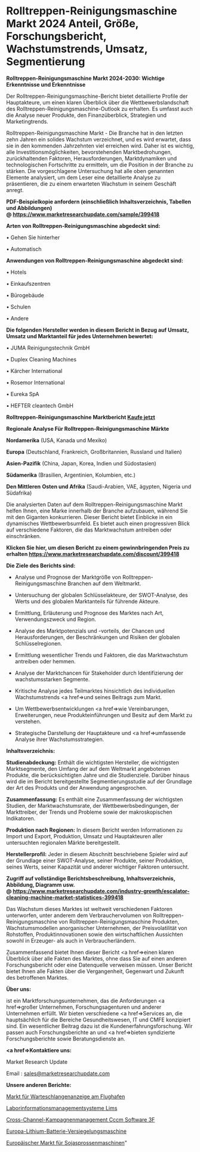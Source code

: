 # Rolltreppen-Reinigungsmaschine Markt 2024 Anteil, Größe, Forschungsbericht, Wachstumstrends, Umsatz, Segmentierung

<strong>Rolltreppen-Reinigungsmaschine Markt 2024-2030: Wichtige Erkenntnisse und Erkenntnisse</strong>

Der Rolltreppen-Reinigungsmaschine-Bericht bietet detaillierte Profile der Hauptakteure, um einen klaren Überblick über die Wettbewerbslandschaft des Rolltreppen-Reinigungsmaschine-Outlook zu erhalten. Es umfasst auch die Analyse neuer Produkte, den Finanzüberblick, Strategien und Marketingtrends.

Rolltreppen-Reinigungsmaschine Markt - Die Branche hat in den letzten zehn Jahren ein solides Wachstum verzeichnet, und es wird erwartet, dass sie in den kommenden Jahrzehnten viel erreichen wird. Daher ist es wichtig, alle Investitionsmöglichkeiten, bevorstehenden Marktbedrohungen, zurückhaltenden Faktoren, Herausforderungen, Marktdynamiken und technologischen Fortschritte zu ermitteln, um die Position in der Branche zu stärken. Die vorgeschlagene Untersuchung hat alle oben genannten Elemente analysiert, um dem Leser eine detaillierte Analyse zu präsentieren, die zu einem erwarteten Wachstum in seinem Geschäft anregt.

<strong><b>PDF-Beispielkopie anfordern (einschließlich Inhaltsverzeichnis, Tabellen und Abbildungen) @ </b></strong><strong><a href=https://www.marketresearchupdate.com/sample/399418><strong>https://www.marketresearchupdate.com/sample/399418</u></a></strong></strong>

<strong>Arten von Rolltreppen-Reinigungsmaschine abgedeckt sind:</strong>

• Gehen Sie hinterher

• Automatisch

<strong>Anwendungen von Rolltreppen-Reinigungsmaschine abgedeckt sind:</strong>

• Hotels

• Einkaufszentren

• Bürogebäude

• Schulen

• Andere

<strong>Die folgenden Hersteller werden in diesem Bericht in Bezug auf Umsatz, Umsatz und Marktanteil für jedes Unternehmen bewertet:</strong>

• JUMA Reinigungstechnik GmbH

• Duplex Cleaning Machines

• Kärcher International

• Rosemor International

• Eureka SpA

• HEFTER cleantech GmbH

<strong>Rolltreppen-Reinigungsmaschine Marktbericht <a href=https://www.marketresearchupdate.com/buynow/399418>Kaufe jetzt</a></strong>

<strong>Regionale Analyse Für Rolltreppen-Reinigungsmaschine Märkte</strong>

<strong>Nordamerika</strong> (USA, Kanada und Mexiko)

<strong>Europa</strong> (Deutschland, Frankreich, Großbritannien, Russland und Italien)

<strong>Asien-Pazifik</strong> (China, Japan, Korea, Indien und Südostasien)

<strong>Südamerika</strong> (Brasilien, Argentinien, Kolumbien, etc.)

<strong>Den Mittleren</strong> <strong>Osten und Afrika</strong> (Saudi-Arabien, VAE, ägypten, Nigeria und Südafrika)

Die analysierten Daten auf dem Rolltreppen-Reinigungsmaschine Markt helfen Ihnen, eine Marke innerhalb der Branche aufzubauen, während Sie mit den Giganten konkurrieren. Dieser Bericht bietet Einblicke in ein dynamisches Wettbewerbsumfeld. Es bietet auch einen progressiven Blick auf verschiedene Faktoren, die das Marktwachstum antreiben oder einschränken.

<strong>Klicken Sie hier, um diesen Bericht zu einem gewinnbringenden Preis zu erhalten
</strong><strong><a href=https://www.marketresearchupdate.com/discount/399418>https://www.marketresearchupdate.com/discount/399418</b></u></strong></a>

<strong>Die Ziele des Berichts sind:</strong>

- Analyse und Prognose der Marktgröße von Rolltreppen-Reinigungsmaschine Branchen auf dem Weltmarkt.

- Untersuchung der globalen Schlüsselakteure, der SWOT-Analyse, des Werts und des globalen Marktanteils für führende Akteure.

- Ermittlung, Erläuterung und Prognose des Marktes nach Art, Verwendungszweck und Region.

- Analyse des Marktpotenzials und -vorteils, der Chancen und Herausforderungen, der Beschränkungen und Risiken der globalen Schlüsselregionen.

- Ermittlung wesentlicher Trends und Faktoren, die das Marktwachstum antreiben oder hemmen.

- Analyse der Marktchancen für Stakeholder durch Identifizierung der wachstumsstarken Segmente.

- Kritische Analyse jedes Teilmarktes hinsichtlich des individuellen Wachstumstrends <a href=>und</a> seines Beitrags zum Markt.

- Um Wettbewerbsentwicklungen <a href=>wie</a> Vereinbarungen, Erweiterungen, neue Produkteinführungen und Besitz auf dem Markt zu verstehen.

- Strategische Darstellung der Hauptakteure und <a href=>umfas</a>sende Analyse ihrer Wachstumsstrategien.

<strong>Inhaltsverzeichnis:</strong>

<strong>Studienabdeckung:</strong> Enthält die wichtigsten Hersteller, die wichtigsten Marktsegmente, den Umfang der auf dem Weltmarkt angebotenen Produkte, die berücksichtigten Jahre und die Studienziele. Darüber hinaus wird die im Bericht bereitgestellte Segmentierungsstudie auf der Grundlage der Art des Produkts und der Anwendung angesprochen.

<strong>Zusammenfassung:</strong> Es enthält eine Zusammenfassung der wichtigsten Studien, der Marktwachstumsrate, der Wettbewerbsbedingungen, der Markttreiber, der Trends und Probleme sowie der makroskopischen Indikatoren.

<strong>Produktion nach Regionen:</strong> In diesem Bericht werden Informationen zu Import und Export, Produktion, Umsatz und Hauptakteuren aller untersuchten regionalen Märkte bereitgestellt.

<strong>Herstellerprofil:</strong> Jeder in diesem Abschnitt beschriebene Spieler wird auf der Grundlage einer SWOT-Analyse, seiner Produkte, seiner Produktion, seines Werts, seiner Kapazität und anderer wichtiger Faktoren untersucht.

<strong><b>Zugriff auf vollständige Berichtsbeschreibung, Inhaltsverzeichnis, Abbildung, Diagramm usw. @ </b></strong><strong><a href=https://www.marketresearchupdate.com/industry-growth/escalator-cleaning-machine-market-statistices-399418>https://www.marketresearchupdate.com/industry-growth/escalator-cleaning-machine-market-statistices-399418</a></strong>

Das Wachstum dieses Marktes ist weltweit verschiedenen Faktoren unterworfen, unter anderem dem Verbrauchervolumen von Rolltreppen-Reinigungsmaschine von Rolltreppen-Reinigungsmaschine Produkten, Wachstumsmodellen anorganischer Unternehmen, der Preisvolatilität von Rohstoffen, Produktinnovationen sowie den wirtschaftlichen Aussichten sowohl in Erzeuger- als auch in Verbraucherländern.

Zusammenfassend bietet Ihnen dieser Bericht <a href=>einen</a> klaren Überblick über alle Fakten des Marktes, ohne dass Sie auf einen anderen Forschungsbericht oder eine Datenquelle verweisen müssen. Unser Bericht bietet Ihnen alle Fakten über die Vergangenheit, Gegenwart und Zukunft des betroffenen Marktes.

<strong>Über uns:</strong>

 ist ein Marktforschungsunternehmen, das die Anforderungen <a href=>großer</a> Unternehmen, Forschungsagenturen und anderer Unternehmen erfüllt. Wir bieten verschiedene <a href=>Services</a> an, die hauptsächlich für die Bereiche Gesundheitswesen, IT und CMFE konzipiert sind. Ein wesentlicher Beitrag dazu ist die Kundenerfahrungsforschung. Wir passen auch Forschungsberichte an und <a href=>bieten</a> syndizierte Forschungsberichte sowie Beratungsdienste an.

<strong><a href=>Kontaktiere uns:</a></strong>

Market Research Update

Email : sales@marketresearchupdate.com

<strong>Unsere anderen Berichte:</strong>

<a href=https://www.linkedin.com/pulse/airport-queue-display-market-size-region-outlook>Markt für Warteschlangenanzeige am Flughafen</a>

<a href=https://www.linkedin.com/pulse/laboratory-information-management-systems-lims>Laborinformationsmanagementsysteme Lims</a>

<a href=https://www.linkedin.com/pulse/cross-channel-campaign-management-cccm-software-3f>Cross-Channel-Kampagnenmanagement Cccm Software 3F</a>

<a href=https://www.linkedin.com/pulse/europe-lithium-battery-sealing-machine>Europa-Lithium-Batterie-Versiegelungsmaschine</a>

<a href=https://www.linkedin.com/pulse/europe-bean-sprout-machine-market-2023-pointing>Europäischer Markt für Sojasprossenmaschinen</a>"
